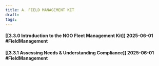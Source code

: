 ```yaml
---
title: A. FIELD MANAGEMENT KIT
draft:
tags:
---
```


#### [[3.3.0 Introduction to the NGO Fleet Management Kit]] 2025-06-01 #FieldManagement

#### [[3.3.1 Assessing Needs & Understanding Compliance]] 2025-06-01 #FieldManagement


